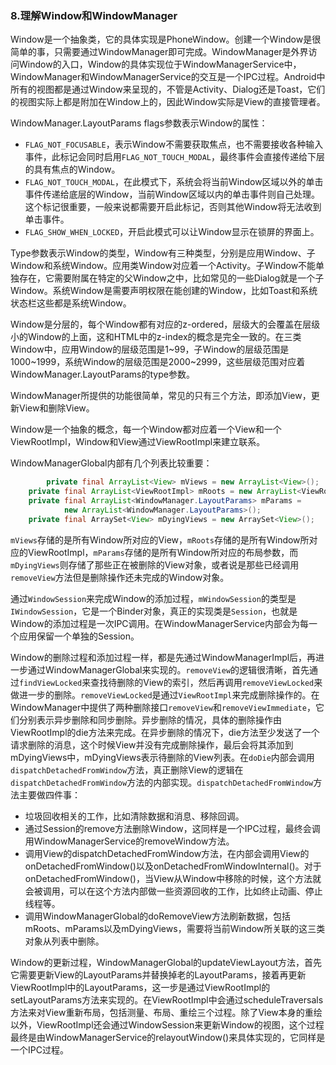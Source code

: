 ### 8.理解Window和WindowManager

Window是一个抽象类，它的具体实现是PhoneWindow。创建一个Window是很简单的事，只需要通过WindowManager即可完成。WindowManager是外界访问Window的入口，Window的具体实现位于WindowManagerService中，WindowManager和WindowManagerService的交互是一个IPC过程。Android中所有的视图都是通过Window来呈现的，不管是Activity、Dialog还是Toast，它们的视图实际上都是附加在Window上的，因此Window实际是View的直接管理者。

WindowManager.LayoutParams flags参数表示Window的属性：

+ ``FLAG_NOT_FOCUSABLE``，表示Window不需要获取焦点，也不需要接收各种输入事件，此标记会同时启用``FLAG_NOT_TOUCH_MODAL``，最终事件会直接传递给下层的具有焦点的Window。
+ ``FLAG_NOT_TOUCH_MODAL``，在此模式下，系统会将当前Window区域以外的单击事件传递给底层的Window，当前Window区域以内的单击事件则自己处理。这个标记很重要，一般来说都需要开启此标记，否则其他Window将无法收到单击事件。
+ ``FLAG_SHOW_WHEN_LOCKED``，开启此模式可以让Window显示在锁屏的界面上。

Type参数表示Window的类型，Window有三种类型，分别是应用Window、子Window和系统Window。应用类Window对应着一个Activity。子Window不能单独存在，它需要附属在特定的父Window之中，比如常见的一些Dialog就是一个子Window。系统Window是需要声明权限在能创建的Window，比如Toast和系统状态栏这些都是系统Window。

Window是分层的，每个Window都有对应的z-ordered，层级大的会覆盖在层级小的Window的上面，这和HTML中的z-index的概念是完全一致的。在三类Window中，应用Window的层级范围是1~99，子Window的层级范围是1000~1999，系统Window的层级范围是2000~2999，这些层级范围对应着WindowManager.LayoutParams的type参数。

WindowManager所提供的功能很简单，常见的只有三个方法，即添加View，更新View和删除View。

Window是一个抽象的概念，每一个Window都对应着一个View和一个ViewRootImpl，Window和View通过ViewRootImpl来建立联系。

WindowManagerGlobal内部有几个列表比较重要：

```java
		private final ArrayList<View> mViews = new ArrayList<View>();
    private final ArrayList<ViewRootImpl> mRoots = new ArrayList<ViewRootImpl>();
    private final ArrayList<WindowManager.LayoutParams> mParams =
            new ArrayList<WindowManager.LayoutParams>();
    private final ArraySet<View> mDyingViews = new ArraySet<View>();
```

``mViews``存储的是所有Window所对应的View，``mRoots``存储的是所有Window所对应的ViewRootImpl，``mParams``存储的是所有Window所对应的布局参数，而``mDyingViews``则存储了那些正在被删除的View对象，或者说是那些已经调用``removeView``方法但是删除操作还未完成的Window对象。

通过``WindowSession``来完成Window的添加过程，``mWindowSession``的类型是``IWindowSession``，它是一个Binder对象，真正的实现类是``Session``，也就是Window的添加过程是一次IPC调用。在WindowManagerService内部会为每一个应用保留一个单独的Session。

Window的删除过程和添加过程一样，都是先通过WindowManagerImpl后，再进一步通过WindowManagerGlobal来实现的。``removeView``的逻辑很清晰，首先通过``findViewLocked``来查找待删除的View的索引，然后再调用``removeViewLocked``来做进一步的删除。``removeViewLocked``是通过``ViewRootImpl``来完成删除操作的。在WindowManager中提供了两种删除接口``removeView``和``removeViewImmediate``，它们分别表示异步删除和同步删除。异步删除的情况，具体的删除操作由ViewRootImpl的die方法来完成。在异步删除的情况下，die方法至少发送了一个请求删除的消息，这个时候View并没有完成删除操作，最后会将其添加到mDyingViews中，mDyingViews表示待删除的View列表。在``doDie``内部会调用``dispatchDetachedFromWindow``方法，真正删除View的逻辑在``dispatchDetachedFromWindow``方法的内部实现。``dispatchDetachedFromWindow``方法主要做四件事：

+ 垃圾回收相关的工作，比如清除数据和消息、移除回调。
+ 通过Session的remove方法删除Window，这同样是一个IPC过程，最终会调用WindowManagerService的removeWindow方法。
+ 调用View的dispatchDetachedFromWindow方法，在内部会调用View的onDetachedFromWindow()以及onDetachedFromWindowInternal()。对于onDetachedFromWindow()，当View从Window中移除的时候，这个方法就会被调用，可以在这个方法内部做一些资源回收的工作，比如终止动画、停止线程等。
+ 调用WindowManagerGlobal的doRemoveView方法刷新数据，包括mRoots、mParams以及mDyingViews，需要将当前Window所关联的这三类对象从列表中删除。

Window的更新过程，WindowManagerGlobal的updateViewLayout方法，首先它需要更新View的LayoutParams并替换掉老的LayoutParams，接着再更新ViewRootImpl中的LayoutParams，这一步是通过ViewRootImpl的setLayoutParams方法来实现的。在ViewRootImpl中会通过scheduleTraversals方法来对View重新布局，包括测量、布局、重绘三个过程。除了View本身的重绘以外，ViewRootImpl还会通过WindowSession来更新Window的视图，这个过程最终是由WindowManagerService的relayoutWindow()来具体实现的，它同样是一个IPC过程。

